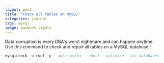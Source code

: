 ```yaml
---
layout: post
title: "Check all tables on MySQL"
categories: journal
tags: mysql
image: macbook-lights
---
```


Data corruption is every DBA's worst nightmare and can happen anytime.
Use this command to check and repair all tables on a MySQL database :

```sql
mysqlcheck -u root -p --auto-repair --check --optimize --all-databases
```
